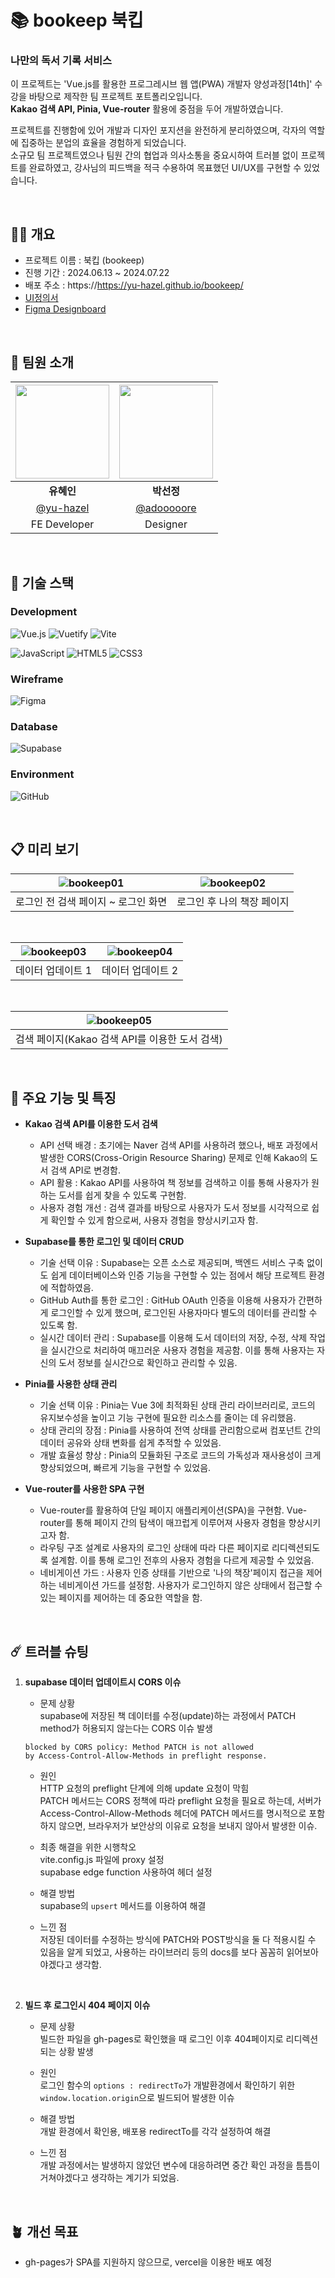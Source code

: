 # 📚 bookeep 북킵

### 나만의 독서 기록 서비스

이 프로젝트는 'Vue.js를 활용한 프로그레시브 웹 앱(PWA) 개발자 양성과정[14th]' 수강을 바탕으로 제작한 팀 프로젝트 포트폴리오입니다. <br>
**Kakao 검색 API, Pinia, Vue-router** 활용에 중점을 두어 개발하였습니다. <br>

프로젝트를 진행함에 있어 개발과 디자인 포지션을 완전하게 분리하였으며, 각자의 역할에 집중하는 분업의 효율을 경험하게 되었습니다. <br>
소규모 팀 프로젝트였으나 팀원 간의 협업과 의사소통을 중요시하여 트러블 없이 프로젝트를 완료하였고, 강사님의 피드백을 적극 수용하여 목표했던 UI/UX를 구현할 수 있었습니다.

<br>


## ✋🏻 개요

- 프로젝트 이름 : 북킵 (bookeep)
- 진행 기간 : 2024.06.13 ~ 2024.07.22
- 배포 주소 : https://https://yu-hazel.github.io/bookeep/
- [UI정의서](https://drive.google.com/file/d/1K_zlPKP2xPGxW_QBFP0dK6U8mF5RJzvL/view?usp=drive_link)
- [Figma Designboard](https://www.figma.com/design/bxfKv52XQX10qgWkhsteyx/Bookeep-design?node-id=0-1&t=T1mKDHqJsNiChK8N-1)

<br>

## 🧩 팀원 소개

| <img src="https://github.com/user-attachments/assets/b5a24df4-177b-4fde-a5a8-a54d04570032" width="150" height="150"> | <img src="https://github.com/user-attachments/assets/6aec1026-b507-4c78-92eb-21670bf6e4de" width="150" height="150"> |
|:---:|:---:|
| **유혜인** | **박선정** |
| [@yu-hazel](https://github.com/yu-hazel) | [@adooooore](https://github.com/adooooore) |
| FE Developer | Designer |

<br>

## 🥞 기술 스택

### Development

![Vue.js](https://img.shields.io/badge/vuejs-%2335495e.svg?style=for-the-badge&logo=vuedotjs&logoColor=%234FC08D)
![Vuetify](https://img.shields.io/badge/Vuetify-1867C0?style=for-the-badge&logo=vuetify&logoColor=AEDDFF)
![Vite](https://img.shields.io/badge/vite-%23646CFF.svg?style=for-the-badge&logo=vite&logoColor=white)

![JavaScript](https://img.shields.io/badge/javascript-%23323330.svg?style=for-the-badge&logo=javascript&logoColor=%23F7DF1E)
![HTML5](https://img.shields.io/badge/html5-%23E34F26.svg?style=for-the-badge&logo=html5&logoColor=white)
![CSS3](https://img.shields.io/badge/css3-%231572B6.svg?style=for-the-badge&logo=css3&logoColor=white)

### Wireframe

![Figma](https://img.shields.io/badge/figma-%23F24E1E.svg?style=for-the-badge&logo=figma&logoColor=white)

### Database

![Supabase](https://img.shields.io/badge/Supabase-3ECF8E?style=for-the-badge&logo=supabase&logoColor=white)

### Environment

![GitHub](https://img.shields.io/badge/github-%23121011.svg?style=for-the-badge&logo=github&logoColor=white)

<br>


## 📋 미리 보기

![bookeep01](https://github.com/user-attachments/assets/41de0e8c-22bb-4558-86dc-256094d64dbd) | ![bookeep02](https://github.com/user-attachments/assets/ae681853-15fe-42a3-9e13-114f310a4fc2) |
| :---: | :---: |
| 로그인 전 검색 페이지 ~ 로그인 화면 | 로그인 후 나의 책장 페이지 |

<br>

![bookeep03](https://github.com/user-attachments/assets/b936a293-0376-487b-9a86-7e96e853d596) | ![bookeep04](https://github.com/user-attachments/assets/2360090e-dfbd-489f-b51a-4f6067c222b9) |
| :---: | :---: |
| 데이터 업데이트 1 | 데이터 업데이트 2 |

<br>

![bookeep05](https://github.com/user-attachments/assets/1057d49c-0a5c-4389-b583-419a6f802626) |
| :---: |
| 검색 페이지(Kakao 검색 API를 이용한 도서 검색) |

<br>

## 🐳 주요 기능 및 특징

- **Kakao 검색 API를 이용한 도서 검색**
  - API 선택 배경 : 초기에는 Naver 검색 API를 사용하려 했으나, 배포 과정에서 발생한 CORS(Cross-Origin Resource Sharing) 문제로 인해 Kakao의 도서 검색 API로 변경함.
  - API 활용 : Kakao API를 사용하여 책 정보를 검색하고 이를 통해 사용자가 원하는 도서를 쉽게 찾을 수 있도록 구현함.
  - 사용자 경험 개선 : 검색 결과를 바탕으로 사용자가 도서 정보를 시각적으로 쉽게 확인할 수 있게 함으로써, 사용자 경험을 향상시키고자 함.

 
- **Supabase를 통한 로그인 및 데이터 CRUD**
  - 기술 선택 이유 : Supabase는 오픈 소스로 제공되며, 백엔드 서비스 구축 없이도 쉽게 데이터베이스와 인증 기능을 구현할 수 있는 점에서 해당 프로젝트 환경에 적합하였음.
  - GitHub Auth를 통한 로그인 : GitHub OAuth 인증을 이용해 사용자가 간편하게 로그인할 수 있게 했으며, 로그인된 사용자마다 별도의 데이터를 관리할 수 있도록 함.
  - 실시간 데이터 관리 : Supabase를 이용해 도서 데이터의 저장, 수정, 삭제 작업을 실시간으로 처리하여 매끄러운 사용자 경험을 제공함. 이를 통해 사용자는 자신의 도서 정보를 실시간으로 확인하고 관리할 수 있음.

 
- **Pinia를 사용한 상태 관리**
  - 기술 선택 이유 : Pinia는 Vue 3에 최적화된 상태 관리 라이브러리로, 코드의 유지보수성을 높이고 기능 구현에 필요한 리소스를 줄이는 데 유리했음.
  - 상태 관리의 장점 : Pinia를 사용하여 전역 상태를 관리함으로써 컴포넌트 간의 데이터 공유와 상태 변화를 쉽게 추적할 수 있었음.
  - 개발 효율성 향상 : Pinia의 모듈화된 구조로 코드의 가독성과 재사용성이 크게 향상되었으며, 빠르게 기능을 구현할 수 있었음.

    
- **Vue-router를 사용한 SPA 구현**
  - Vue-router를 활용하여 단일 페이지 애플리케이션(SPA)을 구현함. Vue-router를 통해 페이지 간의 탐색이 매끄럽게 이루어져 사용자 경험을 향상시키고자 함.
  - 라우팅 구조 설계로 사용자의 로그인 상태에 따라 다른 페이지로 리디렉션되도록 설계함. 이를 통해 로그인 전후의 사용자 경험을 다르게 제공할 수 있었음.
  - 네비게이션 가드 : 사용자 인증 상태를 기반으로 '나의 책장'페이지 접근을 제어하는 네비게이션 가드를 설정함. 사용자가 로그인하지 않은 상태에서 접근할 수 있는 페이지를 제어하는 데 중요한 역할을 함.

<br>

## ☄️ 트러블 슈팅

1. **supabase 데이터 업데이트시 CORS 이슈**
   - 문제 상황 <br>
     supabase에 저장된 책 데이터를 수정(update)하는 과정에서 PATCH method가 허용되지 않는다는 CORS 이슈 발생 <br>
     
   ```
   blocked by CORS policy: Method PATCH is not allowed
   by Access-Control-Allow-Methods in preflight response.
   ```

   - 원인 <br>
     HTTP 요청의 preflight 단계에 의해 update 요청이 막힘 <br>
     PATCH 메서드는 CORS 정책에 따라 preflight 요청을 필요로 하는데, 서버가 Access-Control-Allow-Methods 헤더에 PATCH 메서드를 명시적으로 포함하지 않으면, 브라우저가 보안상의 이유로 요청을 보내지 않아서 발생한 이슈.
     
     
   - 최종 해결을 위한 시행착오 <br>
     vite.config.js 파일에 proxy 설정 <br>
     supabase edge function 사용하여 헤더 설정


   - 해결 방법 <br>
     supabase의 `upsert` 메서드를 이용하여 해결


   - 느낀 점 <br>
     저장된 데이터를 수정하는 방식에 PATCH와 POST방식을 둘 다 적용시킬 수 있음을 알게 되었고, 사용하는 라이브러리 등의 docs를 보다 꼼꼼히 읽어보아야겠다고 생각함.

<br>

2. **빌드 후 로그인시 404 페이지 이슈**
   - 문제 상황 <br>
     빌드한 파일을 gh-pages로 확인했을 때 로그인 이후 404페이지로 리디렉션되는 상황 발생


   - 원인 <br>
     로그인 함수의 `options : redirectTo`가 개발환경에서 확인하기 위한 `window.location.origin`으로 빌드되어 발생한 이슈


   - 해결 방법 <br>
     개발 환경에서 확인용, 배포용 redirectTo를 각각 설정하여 해결


   - 느낀 점 <br>
     개발 과정에서는 발생하지 않았던 변수에 대응하려면 중간 확인 과정을 틈틈이 거쳐야겠다고 생각하는 계기가 되었음.


<br>

## 🪴 개선 목표


- gh-pages가 SPA를 지원하지 않으므로, vercel을 이용한 배포 예정
     
